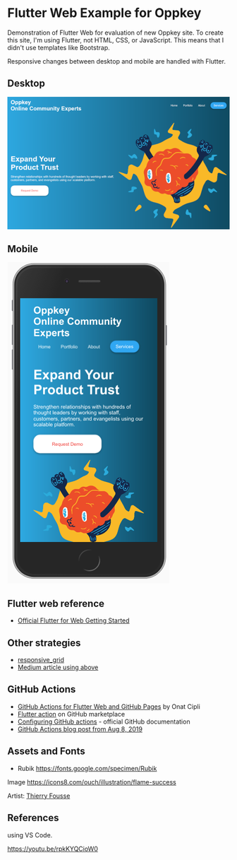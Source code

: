 # Flutter Web Example for Oppkey

Demonstration of Flutter Web for evaluation of new Oppkey site. To
create this site, I'm using Flutter, not HTML, CSS, or JavaScript. This means that
I didn't use templates like Bootstrap.

Responsive changes between desktop and mobile are handled with Flutter.

## Desktop

![desktop view](doc/images/desktop.png)

## Mobile

![mobile view](doc/images/mobile.png)


## Flutter web reference

* [Official Flutter for Web Getting Started](https://flutter.dev/docs/get-started/web)

## Other strategies

* [responsive_grid](https://pub.dev/packages/responsive_grid#-readme-tab-)
* [Medium article using above](https://medium.com/flutter-community/build-your-responsive-flutter-layout-like-a-pro-6bf86aaed81e)

## GitHub Actions

* [GitHub Actions for Flutter Web and GitHub Pages](https://medium.com/flutter-community/flutter-web-github-actions-github-pages-dec8f308542a) by Onat Cipli
* [Flutter action](https://github.com/marketplace/actions/flutter-action) on GitHub marketplace
* [Configuring GitHub actions](https://help.github.com/en/actions/configuring-and-managing-workflows/configuring-a-workflow) - official GitHub documentation
* [GitHub Actions blog post from Aug 8, 2019](https://github.blog/2019-08-08-github-actions-now-supports-ci-cd/)


## Assets and Fonts

* Rubik https://fonts.google.com/specimen/Rubik

Image https://icons8.com/ouch/illustration/flame-success

Artist: [Thierry Fousse](https://dribbble.com/thierryfousse)

## References

using VS Code.

https://youtu.be/rpkKYQCioW0